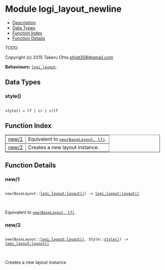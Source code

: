 

# Module logi_layout_newline #
* [Description](#description)
* [Data Types](#types)
* [Function Index](#index)
* [Function Details](#functions)

TODO.

Copyright (c) 2015 Takeru Ohta <phjgt308@gmail.com>

__Behaviours:__ [`logi_layout`](logi_layout.md).

<a name="types"></a>

## Data Types ##




### <a name="type-style">style()</a> ###


<pre><code>
style() = lf | cr | crlf
</code></pre>

<a name="index"></a>

## Function Index ##


<table width="100%" border="1" cellspacing="0" cellpadding="2" summary="function index"><tr><td valign="top"><a href="#new-1">new/1</a></td><td>Equivalent to <a href="#new-2"><tt>new(BaseLayout, lf)</tt></a>.</td></tr><tr><td valign="top"><a href="#new-2">new/2</a></td><td>Creates a new layout instance.</td></tr></table>


<a name="functions"></a>

## Function Details ##

<a name="new-1"></a>

### new/1 ###

<pre><code>
new(BaseLayout::<a href="logi_layout.md#type-layout">logi_layout:layout()</a>) -&gt; <a href="logi_layout.md#type-layout">logi_layout:layout()</a>
</code></pre>
<br />

Equivalent to [`new(BaseLayout, lf)`](#new-2).

<a name="new-2"></a>

### new/2 ###

<pre><code>
new(BaseLayout::<a href="logi_layout.md#type-layout">logi_layout:layout()</a>, Style::<a href="#type-style">style()</a>) -&gt; <a href="logi_layout.md#type-layout">logi_layout:layout()</a>
</code></pre>
<br />

Creates a new layout instance


